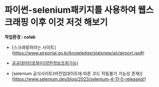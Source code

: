 # 파이썬-selenium패키지를 사용하여 웹스크래핑 이후 이것 저것 해보기
**작업환경 : colab**


* [스크래핑하려는 사이트] (https://www.airportal.go.kr/knowledge/statsnew/air/airport.jsp#)
  
* [공공데이터포털(다양한정보조회가능)](https://www.data.go.kr/index.do)

* [selenium 공식사이트(버전업데이트에 따른 코드 작동불가 가능성 존재)] (https://www.selenium.dev/blog/2023/selenium-4-11-0-released/)
